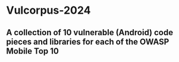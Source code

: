 # Vulcorpus-2024

## A collection of 10 vulnerable (Android) code pieces and libraries for each of the OWASP Mobile Top 10
